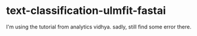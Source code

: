 # text-classification-ulmfit-fastai
I'm using the tutorial from analytics vidhya. sadly, still find some error there.
